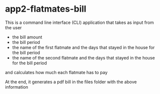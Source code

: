 # app2-flatmates-bill

This is a command line interface (CLI) application that takes as input from the user

* the bill amount 
* the bill period
* the name of the first flatmate and the days that stayed in the house for the bill period
* the name of the second flatmate and the days that stayed in the house for the bill period

and calculates how much each flatmate has to pay

At the end, it generates a pdf bill in the files folder with the above information